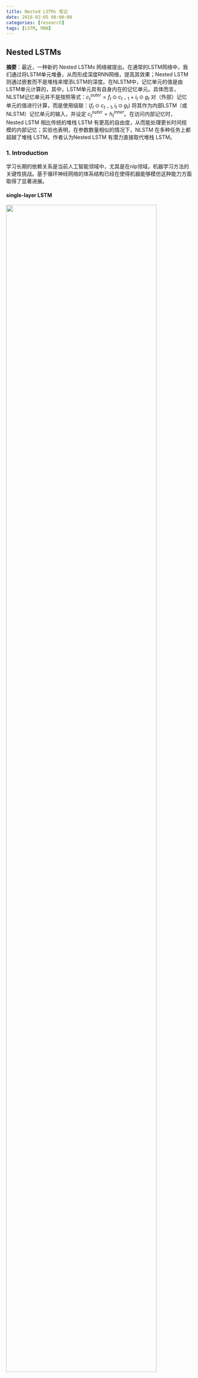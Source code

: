 ```yaml
---
title: Nested LSTMs 笔记
date: 2018-02-05 08:00:00
categories: [research]
tags: [LSTM, RNN]
---
```


## Nested LSTMs

**摘要**：最近，一种新的 Nested LSTMs 网络被提出。在通常的LSTM网络中，我们通过将LSTM单元堆叠，从而形成深度RNN网络，提高其效果；Nested LSTM则通过嵌套而不是堆栈来增添LSTM的深度。在NLSTM中，记忆单元的值是由LSTM单元计算的，其中，LSTM单元具有自身内在的记忆单元。具体而言，NLSTM记忆单元并不是按照等式：$c_t^{outer} = f_t \odot c_{t-1} + i_t \odot g_t$ 对（外部）记忆单元的值进行计算，而是使用级联：$(f_t \odot c_{t-1}, i_t \odot g_t)$ 将其作为内部LSTM（或NLSTM）记忆单元的输入，并设定 $c_t^{outer} = h_t^{inner}$。在访问内部记忆时，Nested LSTM 相比传统的堆栈 LSTM 有更高的自由度，从而能处理更长时间规模的内部记忆；实验也表明，在参数数量相似的情况下，NLSTM 在多种任务上都超越了堆栈 LSTM。作者认为Nested LSTM 有潜力直接取代堆栈 LSTM。

### 1. Introduction

学习长期的依赖关系是当前人工智能领域中，尤其是在nlp领域，机器学习方法的关键性挑战。基于循环神经网络的体系结构已经在使得机器能够模仿这种能力方面取得了显著进展。

#### single-layer LSTM

<img src="http://oi4yiqiop.bkt.clouddn.com/2018-03-12-202251.jpg" width="90%">

RNN的输入是以当前的状态为依据，适合学习时间上的抽象特征。在实践中，许多专家已经证明，更为复杂的体系结构是解决许多任务的关键。其中一个原因是梯度消失问题（Hochreiter于1991年、Bengio等人于1994年提出），它使得简单的RNN难以学习长期依赖关系。Hochreiter和Schmidhuber于1997年提出了LSTM，包含能够改善梯度消失问题的记忆机制。单层LSTM如上图，图中的三个单元实际上是同一个单元，它循环地将内部的参数传递给自己。

#### Stacked LSTMs

<img src="http://oi4yiqiop.bkt.clouddn.com/2018-03-12-202254.jpg" width="60%">

堆栈 LSTM 架构使用一系列 LSTM 一层层地堆叠在一起来处理数据，一层的输出成为下一层的输入。上图为一个两层的LSTM网络。

引入多层的结构，即将多个LSTM单元堆叠，每一层的输出成为下一层的输入。 每层处理我们希望解决的任务的一部分，并将其传递给下一层。额外的隐藏层可以添加到多层感知器神经网络，使其有更深入的“理解”。 额外的隐藏层被认为重新组合了来自先前层的学习表示，并在高度抽象层次上找到新的表示。 例如，从线条到形状到对象。

#### Nested LSTMs

在 NLSTM 中，LSTM 的记忆单元可以访问内部记忆。相比于传统的堆栈 LSTM，这一关键特征使得该模型能实现更有效的时间层级。在 NLSTM 中，外部记忆单元可自由选择读取、编写的相关长期信息到内部单元。相比之下，在Stacked LSTM 中，高层级的激活（类似内部记忆）直接生成输出，因此必须包含所有的与当前预测相关的短期信息。换言之，Stacked LSTM 与Nested LSTM 之间的主要不同在于，NLSTM 可以选择性地访问内部记忆。这使得，即使这些事件与当前事件不相关，内部记忆也能够记住、处理更长时间规模上的事件。我们在后面一章更详细地介绍它。

### 2. Model of Nested LSTMs

LSTM 中的输出门会编码可能与当前的时间步骤不相关，但是仍然值得记忆的信息。Nested LSTM 根据这一直观理解来创造一种记忆的时间层级。以同样的方式被gate控访问内部记忆，因此长期信息只有在情景相关的条件下才能选择性地访问。

<img src="http://oi4yiqiop.bkt.clouddn.com/2018-03-12-202253.jpg" width="80%">

#### The architecture

在 LSTM 网络中，单元状态的更新公式和门控机制可以表示为以下方程式：
$$
i_t = \sigma_i (x_t W_{xi} + h_{t-1} W_{hi} + b_i) \\
f_t = \sigma_t (x_t W_{xf} + h_{t-1} W_{hf} + b_i) \\
c_t = f_t \odot c_{c-1} + \sigma_c (x_t W_{xc} + h_{t-1} W_{hc} + b_c) \\
o_t = \sigma_o (x_t W_{xo} + h_{t-1} W_{ho} + b_o) \\
h_t = o_t \odot \sigma_h(c_t)
$$
Nested LSTM 使用已学习的状态函数 $c_t = m_t(f_t\odot c_{t−1}, i_t \odot g_t)​$ 来替代 LSTM 中计算 $c_t​$ 的加运算。我们将函数的状态表示为 m 在时间 t 的内部记忆（inner memory），调用该函数以计算 $c_t​$ 和 $m_{t+1}​$。我们可以使用另一个 LSTM 单元来实现该记忆函数，就生成了 Nested LSTM。同样，该记忆函数能够由另一个 Nested LSTM 单元替换，因此就能构建任意深的嵌套网络。

因此，我们得到NLSTM 中记忆函数的输入和隐藏状态：
$$
\tilde{h}_{t-1} = f_t \odot c_{t-1} \\
\tilde{x}_t = i_t \odot \sigma_c (x_t W_{xc} + h_{t-1} W_{hc} + b_c)
$$
注意如果记忆函数是加性的，那么$c_t = f_t \odot c_{c-1} + \sigma_c (x_t W_{xc} + h_{t-1} W_{hc} + b_c) =  \tilde{h}_{t-1} + \tilde{x}_t $，整个系统将退化到经典的 LSTM。

<img src="http://oi4yiqiop.bkt.clouddn.com/2018-03-12-202250.jpg">

*LSTM、Stacked LSTM 和 Nested LSTM 的计算图形。隐藏的状态、外部记忆单元和内部记忆单元分别由h、c和d进行表示。虽然当前的隐藏状态可以直接影响下一个内部记忆单元的内容，但内部记忆只有通过外部记忆才能够影响隐藏状态。*
$$
\widetilde{i}_t = \widetilde{\sigma}_i (\widetilde{x}_t \widetilde{W}_{xi} + \widetilde{h}_{t-1} \widetilde{W}_{hi} + \widetilde{b}_i) \\
\widetilde{f}_t = \widetilde{\sigma}_t (\widetilde{x}_t \widetilde{W}_{xf} + \widetilde{h}_{t-1} \widetilde{W}_{hf} + \widetilde{b}_i) \\
\widetilde{c}_t = \widetilde{f}_t \odot \widetilde{c}_{c-1} + \widetilde{\sigma}_c (\widetilde{x}_t \widetilde{W}_{xc} + \widetilde{h}_{t-1} \widetilde{W}_{hc} + \widetilde{b}_c) \\
\widetilde{o_t} = \widetilde{\sigma}_o (\widetilde{x}_t \widetilde{W}_{xo} + \widetilde{h}_{t-1} \widetilde{W}_{ho} + \widetilde{b}_o) \\
\widetilde{h}_t = \widetilde{o}_t \odot \widetilde{\sigma}_h(\widetilde{c}_t)
$$
现在，外部 LSTM 的单元状态更新方式为 $ c_t = \tilde{h}_{t} $ 。

### 3. Experiments

见附件论文[1]

### 4. Conclusion

Nested LSTM（NLSTM）是LSTM模型的简单扩展，通过嵌套来增加深度，而不是通过堆叠。 NLSTM的内部存储器单元形成内部存储器，其仅通过外部存储器单元被其他计算元件访问，实现了时间层级的形式。

论文[1]的实验表明，在相似的参数设置下，Nested LSTM 在多种字符级语言建模任务中的表现都超越了Stacked LSTM和single-layer LSTM，并且和Stacked LSTM 的高层级单元相比，LSTM 的内部记忆可以学习更长期的依赖关系。

[NLSTM的Tensorflow实现](https://github.com/hannw/nlstm)

[NLSTM的Keras实现](https://github.com/titu1994/Nested-LSTM)



## Bibliographies

笔记参考：http://www.sohu.com/a/220745456_390227，http://posts.careerengine.us/p/5a768ab3381fe136215b3de5?from=latest-posts-panel&type=title

[1] Moniz, Joel Ruben Antony, and David Krueger. "Nested LSTMs." *Asian Conference on Machine Learning*. 2017.

[2] Hochreiter, Sepp, and Jürgen Schmidhuber. "Long short-term memory." *Neural computation* 9.8 (1997): 1735-1780.

